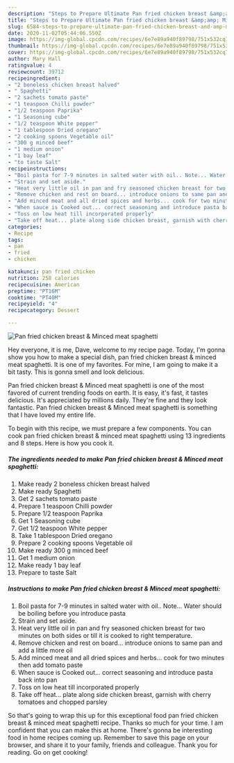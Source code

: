 ```yaml
---
description: "Steps to Prepare Ultimate Pan fried chicken breast &amp;amp; Minced meat spaghetti"
title: "Steps to Prepare Ultimate Pan fried chicken breast &amp;amp; Minced meat spaghetti"
slug: 6584-steps-to-prepare-ultimate-pan-fried-chicken-breast-and-amp-minced-meat-spaghetti
date: 2020-11-02T05:44:06.550Z
image: https://img-global.cpcdn.com/recipes/6e7e89a940f89798/751x532cq70/pan-fried-chicken-breast-minced-meat-spaghetti-recipe-main-photo.jpg
thumbnail: https://img-global.cpcdn.com/recipes/6e7e89a940f89798/751x532cq70/pan-fried-chicken-breast-minced-meat-spaghetti-recipe-main-photo.jpg
cover: https://img-global.cpcdn.com/recipes/6e7e89a940f89798/751x532cq70/pan-fried-chicken-breast-minced-meat-spaghetti-recipe-main-photo.jpg
author: Mary Hall
ratingvalue: 4
reviewcount: 39712
recipeingredient:
- "2 boneless chicken breast halved"
- " Spaghetti"
- "2 sachets tomato paste"
- "1 teaspoon Chilli powder"
- "1/2 teaspoon Paprika"
- "1 Seasoning cube"
- "1/2 teaspoon White pepper"
- "1 tablespoon Dried oregano"
- "2 cooking spoons Vegetable oil"
- "300 g minced beef"
- "1 medium onion"
- "1 bay leaf"
- "to taste Salt"
recipeinstructions:
- "Boil pasta for 7-9 minutes in salted water with oil.. Note... Water should be boiling before you introduce pasta"
- "Strain and set aside."
- "Heat very little oil in pan and fry seasoned chicken breast for two minutes on both sides or till it is cooked to right temperature."
- "Remove chicken and rest on board... introduce onions to same pan and add a little more oil"
- "Add minced meat and all dried spices and herbs... cook for two minutes then add tomato paste"
- "When sauce is Cooked out... correct seasoning and introduce pasta back into pan"
- "Toss on low heat till incorporated properly"
- "Take off heat... plate along side chicken breast, garnish with cherry tomatoes and chopped parsley"
categories:
- Recipe
tags:
- pan
- fried
- chicken

katakunci: pan fried chicken 
nutrition: 258 calories
recipecuisine: American
preptime: "PT16M"
cooktime: "PT40M"
recipeyield: "4"
recipecategory: Dessert

---
```



![Pan fried chicken breast &amp; Minced meat spaghetti](https://img-global.cpcdn.com/recipes/6e7e89a940f89798/751x532cq70/pan-fried-chicken-breast-minced-meat-spaghetti-recipe-main-photo.jpg)

Hey everyone, it is me, Dave, welcome to my recipe page. Today, I'm gonna show you how to make a special dish, pan fried chicken breast &amp; minced meat spaghetti. It is one of my favorites. For mine, I am going to make it a bit tasty. This is gonna smell and look delicious.



Pan fried chicken breast &amp; Minced meat spaghetti is one of the most favored of current trending foods on earth. It is easy, it's fast, it tastes delicious. It's appreciated by millions daily. They're fine and they look fantastic. Pan fried chicken breast &amp; Minced meat spaghetti is something that I have loved my entire life.


To begin with this recipe, we must prepare a few components. You can cook pan fried chicken breast &amp; minced meat spaghetti using 13 ingredients and 8 steps. Here is how you cook it.

<!--inarticleads1-->

##### The ingredients needed to make Pan fried chicken breast &amp; Minced meat spaghetti:

1. Make ready 2 boneless chicken breast halved
1. Make ready  Spaghetti
1. Get 2 sachets tomato paste
1. Prepare 1 teaspoon Chilli powder
1. Prepare 1/2 teaspoon Paprika
1. Get 1 Seasoning cube
1. Get 1/2 teaspoon White pepper
1. Take 1 tablespoon Dried oregano
1. Prepare 2 cooking spoons Vegetable oil
1. Make ready 300 g minced beef
1. Get 1 medium onion
1. Make ready 1 bay leaf
1. Prepare to taste Salt




<!--inarticleads2-->

##### Instructions to make Pan fried chicken breast &amp; Minced meat spaghetti:

1. Boil pasta for 7-9 minutes in salted water with oil.. Note... Water should be boiling before you introduce pasta
1. Strain and set aside.
1. Heat very little oil in pan and fry seasoned chicken breast for two minutes on both sides or till it is cooked to right temperature.
1. Remove chicken and rest on board... introduce onions to same pan and add a little more oil
1. Add minced meat and all dried spices and herbs... cook for two minutes then add tomato paste
1. When sauce is Cooked out... correct seasoning and introduce pasta back into pan
1. Toss on low heat till incorporated properly
1. Take off heat... plate along side chicken breast, garnish with cherry tomatoes and chopped parsley




So that's going to wrap this up for this exceptional food pan fried chicken breast &amp; minced meat spaghetti recipe. Thanks so much for your time. I am confident that you can make this at home. There's gonna be interesting food in home recipes coming up. Remember to save this page on your browser, and share it to your family, friends and colleague. Thank you for reading. Go on get cooking!
